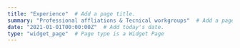 ```yaml
---
title: "Experience"  # Add a page title.
summary: "Professional affliations & Tecnical workgroups"  # Add a page description.
date: "2021-01-01T00:00:00Z"  # Add today's date.
type: "widget_page"  # Page type is a Widget Page
---
```

